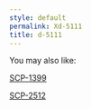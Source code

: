 ```yaml
---
style: default
permalink: Xd-5111
title: d-5111
---
```

You may also like:

[SCP-1399](http://scp-wiki.net/scp-1399)

[SCP-2512](http://scp-wiki.net/scp-2512)
